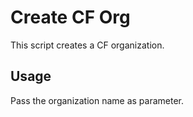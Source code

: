 # Create CF Org

This script creates a CF organization.

## Usage

Pass the organization name as parameter.


